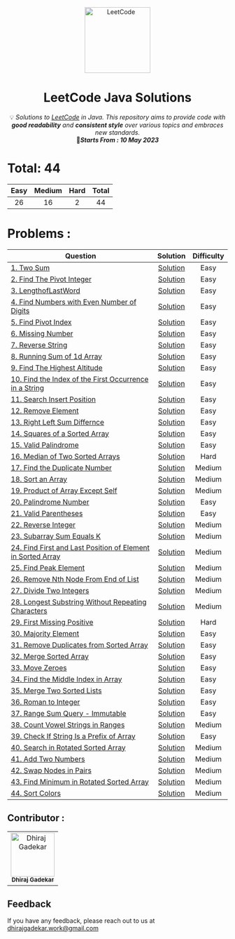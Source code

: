 <div align="center">
<a href="https://walkccc.github.io/LeetCode/"><img src="https://i.imgur.com/IsS5xkZ.png" width="150" title="LeetCode" alt="LeetCode"></a>
<h1>LeetCode Java Solutions</h1>
<span>💡 <i>Solutions to <a href="https://leetcode.com/problemset/all/">LeetCode</a> in Java. This repository aims to provide code with <strong>good readability</strong> and <strong>consistent style</strong> over various topics and embraces new standards.</i></span>
</br>
<span>📍<i><strong>Starts From : 10 May 2023</strong></i></span>
<br/>
</div>


# Total: 44

|   Easy  |  Medium | Hard | Total |
|:-------:|:-------:|:----:|:-----:|
|   26    |   16    |   2  |   44  |

# Problems :

| Question | Solution | Difficulty |
|------------------------------------------------------------------------------------------------------------------------------------------------------------|:---------------------------------------------------------------------------------------------------------------------------------:|:----------:|
| [1. Two Sum](https://leetcode.com/problems/two-sum/) | [Solution](https://github.com/DhirajGadekar/LeetCode-Java-Solution/blob/main/Array/Easy/1_TwoSum.java) | Easy |
| [2. Find The Pivot Integer](https://leetcode.com/problems/find-the-pivot-integer/) | [Solution](https://github.com/DhirajGadekar/LeetCode-Java-Solution/blob/main/Easy/2_FindThePivotInteger.java) | Easy |
| [3. LengthofLastWord](https://leetcode.com/problems/length-of-last-word/) | [Solution](https://github.com/DhirajGadekar/LeetCode-Java-Solution/blob/main/Easy/3_LengthofLastWord.java) | Easy |
| [4. Find Numbers with Even Number of Digits](https://leetcode.com/problems/find-numbers-with-even-number-of-digits/) | [Solution](https://github.com/DhirajGadekar/LeetCode-Java-Solution/blob/main/Easy/4_FindNumberswithEvenNumberofDigits.java) | Easy |
| [5. Find Pivot Index](https://leetcode.com/problems/find-pivot-index/) | [Solution](https://github.com/DhirajGadekar/LeetCode-Java-Solution/blob/main/Easy/5_FindPivotIndex.java) | Easy |
| [6. Missing Number](https://leetcode.com/problems/missing-number/) | [Solution](https://github.com/DhirajGadekar/LeetCode-Java-Solution/blob/main/Easy/6_MissingNumber.java) | Easy |
| [7. Reverse String](https://leetcode.com/problems/reverse-string/) | [Solution](https://github.com/DhirajGadekar/LeetCode-Java-Solution/blob/main/Easy/7_ReverseString.java) | Easy |
| [8. Running Sum of 1d Array](https://leetcode.com/problems/running-sum-of-1d-array/) | [Solution](https://github.com/DhirajGadekar/LeetCode-Java-Solution/blob/main/Easy/8_RunningSumof1dArray.java) | Easy |
| [9. Find The Highest Altitude](https://leetcode.com/problems/find-the-highest-altitude/) | [Solution](https://github.com/DhirajGadekar/LeetCode-Java-Solution/blob/main/Easy/9_FindTheHighestAltitude.java) | Easy |
| [10. Find the Index of the First Occurrence in a String](https://leetcode.com/problems/find-the-index-of-the-first-occurrence-in-a-string/) | [Solution](https://github.com/DhirajGadekar/LeetCode-Java-Solution/blob/main/Easy/10_FindtheIndexoftheFirstOccurrenceinaString.java) | Easy |
| [11. Search Insert Position](https://leetcode.com/problems/search-insert-position/) | [Solution](https://github.com/DhirajGadekar/LeetCode-Java-Solution/blob/main/Easy/11_SearchInsertPosition.java) | Easy |
| [12. Remove Element](https://leetcode.com/problems/remove-element/) | [Solution](https://github.com/DhirajGadekar/LeetCode-Java-Solution/blob/main/Easy/12_RemoveElement.java) | Easy |
| [13. Right Left Sum Differnce](https://leetcode.com/problems/left-and-right-sum-differences/) | [Solution](https://github.com/DhirajGadekar/LeetCode-Java-Solution/blob/main/Easy/13_RightLeftSumDiffernce.java) | Easy |
| [14. Squares of a Sorted Array](https://leetcode.com/problems/squares-of-a-sorted-array/) | [Solution](https://github.com/DhirajGadekar/LeetCode-Java-Solution/blob/main/Easy/14_SquaresofaSortedArray.java) | Easy |
| [15. Valid Palindrome](https://leetcode.com/problems/valid-palindrome/) | [Solution](https://github.com/DhirajGadekar/LeetCode-Java-Solution/blob/main/Easy/15_ValidPalindrome.java) | Easy |
| [16. Median of Two Sorted Arrays](https://leetcode.com/problems/median-of-two-sorted-arrays/) | [Solution](https://github.com/DhirajGadekar/LeetCode-Java-Solution/blob/main/Hard/1_MedianofTwoSortedArrays.java) | Hard |
| [17. Find the Duplicate Number](https://leetcode.com/problems/find-the-duplicate-number/) | [Solution](https://github.com/DhirajGadekar/LeetCode-Java-Solution/blob/main/Medium/17_FindtheDuplicateNumber.java) | Medium |
| [18. Sort an Array](https://leetcode.com/problems/sort-an-array/) | [Solution](https://github.com/DhirajGadekar/LeetCode-Java-Solution/blob/main/Medium/18_SortanArray.java) | Medium |
| [19. Product of Array Except Self](https://leetcode.com/problems/product-of-array-except-self/) | [Solution](https://github.com/DhirajGadekar/LeetCode-Java-Solution/blob/main/Medium/19_ProductofArrayExceptSelf.java) | Medium |
| [20. Palindrome Number](https://leetcode.com/problems/palindrome-number/) | [Solution](https://github.com/DhirajGadekar/LeetCode-Java-Solution/blob/main/Easy/20_PalindromeNumber.java) | Easy |
| [21. Valid Parentheses](https://leetcode.com/problems/valid-parentheses/) | [Solution](https://github.com/DhirajGadekar/LeetCode-Java-Solution/blob/main/Easy/21_ValidParentheses.java) | Easy |
| [22. Reverse Integer](https://leetcode.com/problems/reverse-integer/) | [Solution](https://github.com/DhirajGadekar/LeetCode-Java-Solution/blob/main/Medium/22_ReverseInteger.java) | Medium |
| [23. Subarray Sum Equals K](https://leetcode.com/problems/subarray-sum-equals-k/) | [Solution](https://github.com/DhirajGadekar/LeetCode-Java-Solution/blob/main/Medium/23_SubarraySumEqualsK.java) | Medium |
| [24. Find First and Last Position of Element in Sorted Array](https://leetcode.com/problems/find-first-and-last-position-of-element-in-sorted-array/) | [Solution](https://github.com/DhirajGadekar/LeetCode-Java-Solution/blob/main/Medium/24_FindFirstandLastPositionofElementInSortedArray.java) | Medium |
| [25. Find Peak Element](https://leetcode.com/problems/find-peak-element/) | [Solution](https://github.com/DhirajGadekar/LeetCode-Java-Solution/blob/main/Medium/25_FindPeakElement.java) | Medium |
| [26. Remove Nth Node From End of List](https://leetcode.com/problems/remove-nth-node-from-end-of-list/) | [Solution](https://github.com/DhirajGadekar/LeetCode-Java-Solution/blob/main/Medium/26_RemoveNthNodeFromEndofList.java) | Medium |
| [27. Divide Two Integers](https://leetcode.com/problems/divide-two-integers/) | [Solution](https://github.com/DhirajGadekar/LeetCode-Java-Solution/blob/main/Medium/27_DivideTwoIntegers.java) | Medium |
| [28. Longest Substring Without Repeating Characters](https://leetcode.com/problems/longest-substring-without-repeating-characters/) | [Solution](https://github.com/DhirajGadekar/LeetCode-Java-Solution/blob/main/Medium/28_LongestSubstringWithoutRepeatingCharacters.java) | Medium |
| [29. First Missing Positive](https://leetcode.com/problems/first-missing-positive/) | [Solution](https://github.com/DhirajGadekar/LeetCode-Java-Solution/blob/main/Hard/29_FirstMissingPositive.java) | Hard |
| [30. Majority Element](https://leetcode.com/problems/majority-element/) | [Solution](https://github.com/DhirajGadekar/LeetCode-Java-Solution/blob/main/Easy/30_MajorityElement.java) | Easy |
| [31. Remove Duplicates from Sorted Array](https://leetcode.com/problems/remove-duplicates-from-sorted-array/) | [Solution](https://github.com/DhirajGadekar/LeetCode-Java-Solution/blob/main/Easy/31_RemoveDuplicatesfromSortedArray.java) | Easy |
| [32. Merge Sorted Array](https://leetcode.com/problems/merge-sorted-array/) | [Solution](https://github.com/DhirajGadekar/LeetCode-Java-Solution/blob/main/Easy/32_MergeSortedArray.java) | Easy |
| [33. Move Zeroes](https://leetcode.com/problems/move-zeroes/) | [Solution](https://github.com/DhirajGadekar/LeetCode-Java-Solution/blob/main/Easy/33_MovesZeroes.java) | Easy |
| [34. Find the Middle Index in Array](https://leetcode.com/problems/find-the-middle-index-in-array/) | [Solution](https://github.com/DhirajGadekar/LeetCode-Java-Solution/blob/main/Easy/34_FindTheMiddleIndexInArray.java) | Easy |
| [35. Merge Two Sorted Lists](https://leetcode.com/problems/merge-two-sorted-lists/) | [Solution](https://github.com/DhirajGadekar/LeetCode-Java-Solution/blob/main/Easy/35_MergeTwoSortedLists.java) | Easy |
| [36. Roman to Integer](https://leetcode.com/problems/roman-to-integer/) | [Solution](https://github.com/DhirajGadekar/LeetCode-Java-Solution/blob/main/Easy/36_RomantoInteger.java) | Easy |
| [37. Range Sum Query - Immutable](https://leetcode.com/problems/range-sum-query-immutable/) | [Solution](https://github.com/DhirajGadekar/LeetCode-Java-Solution/blob/main/Easy/37_RangeSumQuery-Immutable.java) | Easy |
| [38. Count Vowel Strings in Ranges](https://leetcode.com/problems/count-vowel-strings-in-ranges/) | [Solution](https://github.com/DhirajGadekar/LeetCode-Java-Solution/blob/main/Medium/38_CountVowelStringsInRanges.java) | Medium |
| [39. Check If String Is a Prefix of Array](https://leetcode.com/problems/check-if-string-is-a-prefix-of-array/) | [Solution](https://github.com/DhirajGadekar/LeetCode-Java-Solution/blob/main/Easy/39_CheckIfStringIsaPrefixofArray.java) | Easy |
| [40. Search in Rotated Sorted Array](https://leetcode.com/problems/search-in-rotated-sorted-array/) | [Solution](https://github.com/DhirajGadekar/LeetCode-Java-Solution/blob/main/Medium/40_SearchinRotatedSortedArray.java) | Medium |
| [41. Add Two Numbers](https://leetcode.com/problems/add-two-numbers/) | [Solution](https://github.com/DhirajGadekar/LeetCode-Java-Solution/blob/main/Medium/41_AddTwoNumbers.java) | Medium |
| [42. Swap Nodes in Pairs](https://leetcode.com/problems/swap-nodes-in-pairs/) | [Solution](https://github.com/DhirajGadekar/LeetCode-Java-Solution/blob/main/Medium/42_SwapNodesInPairs.java) | Medium |
| [43. Find Minimum in Rotated Sorted Array](https://leetcode.com/problems/find-minimum-in-rotated-sorted-array/) | [Solution](https://github.com/DhirajGadekar/LeetCode-Java-Solution/blob/main/Medium/43_FindMinimumInRotatedSortedArray.java) | Medium |
| [44. Sort Colors](https://leetcode.com/problems/sort-colors/) | [Solution](https://github.com/DhirajGadekar/LeetCode-Java-Solution/blob/main/Medium/44_SortColors.java) | Medium |

## Contributor :  

<table>
  <tr>
    <td align="center"><a href="https://github.com/DhirajGadekar"><img src="https://avatars.githubusercontent.com/u/111908836?v=4" width="100px;" alt="Dhiraj Gadekar"/><br/><sub><b>Dhiraj Gadekar</b></sub></a><br/>
</tr>
</table>

## Feedback

If you have any feedback, please reach out to us at dhirajgadekar.work@gmail.com
